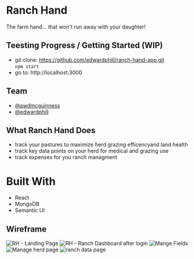 # Ranch Hand
The farm hand... that won't run away with your daughter!

## Teesting Progress / Getting Started (WIP)
- git clone: https://github.com/edwardphill/ranch-hand-app.git  
```npm start```
- go to: http://localhost:3000

## Team

* [@awdmcguinness](https://github.com/awdmcguinness)
* [@edwardphill](https://github.com/edwardphill)

## What Ranch Hand Does
* track your pastures to maximize herd grazing efficencyand land health
* track key data points on your herd for medical and grazing use
* track expenses for you ranch managment 

# Built With

* React
* MongoDB
* Semantic UI

## Wireframe
![RH - Landing Page](https://user-images.githubusercontent.com/30938466/78270319-aa787380-74d8-11ea-8448-3ed869c41449.png)
![RH - Ranch Dashboard after login](https://user-images.githubusercontent.com/30938466/78270424-ce3bb980-74d8-11ea-818b-256ef553cee5.png)
![Mange Fields](https://user-images.githubusercontent.com/30938466/78270463-db58a880-74d8-11ea-9aed-84f009d5d8d5.png)
![Manage herd page](https://user-images.githubusercontent.com/30938466/78270560-f7f4e080-74d8-11ea-8e76-0e56397a01b0.png)
![ranch data page](https://user-images.githubusercontent.com/30938466/78270613-0cd17400-74d9-11ea-82db-88eb54e33f7b.png)
